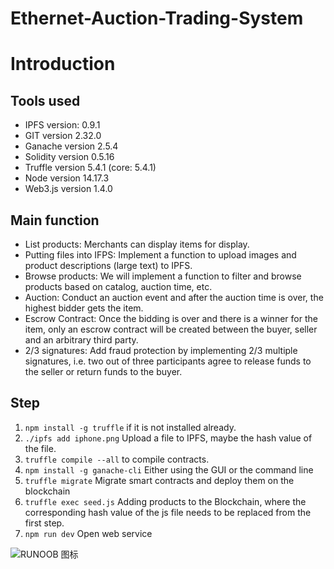 # Ethernet-Auction-Trading-System

# Introduction

## Tools used

* IPFS 	    version: 0.9.1
* GIT 	    version 2.32.0
* Ganache version 2.5.4
* Solidity    version 0.5.16
* Truffle     version 5.4.1 (core: 5.4.1)
* Node 	    version 14.17.3
* Web3.js   version 1.4.0

## Main function

- List products: Merchants can display items for display.
- Putting files into IFPS: Implement a function to upload images and product descriptions (large text) to IPFS.
- Browse products: We will implement a function to filter and browse products based on catalog, auction time, etc.
- Auction: Conduct an auction event and after the auction time is over, the highest bidder gets the item.
- Escrow Contract: Once the bidding is over and there is a winner for the item, only an escrow contract will be created between the buyer, seller and an arbitrary third party.
- 2/3 signatures: Add fraud protection by implementing 2/3 multiple signatures, i.e. two out of three participants agree to release funds to the seller or return funds to the buyer.

## Step

1. `npm install -g truffle` if it is not installed already.
2. `./ipfs add iphone.png` Upload a file to IPFS, maybe the hash value of the file.
3. `truffle compile --all` to compile contracts.
4. `npm install -g ganache-cli` Either using the GUI or the command line
5. `truffle migrate` Migrate smart contracts and deploy them on the blockchain
6. `truffle exec seed.js` Adding products to the Blockchain, where the corresponding hash value of the js file needs to be replaced from the first step.
7. `npm run dev` Open web service

![RUNOOB 图标](http://static.runoob.com/images/runoob-logo.png)
